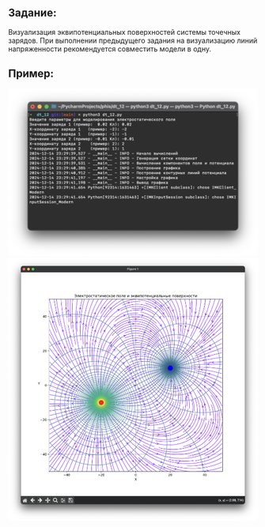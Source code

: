 ## Задание:

Визуализация эквипотенциальных поверхностей системы точечных зарядов. При выполнении предыдущего задания на визуализацию
линий напряженности рекомендуется совместить модели в одну.

## Пример:

![пример 1 ввод](./examp-1-inp.png)
![пример 1 результат](./examp-1-out.png)